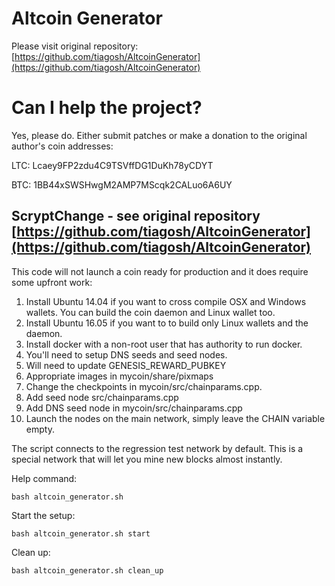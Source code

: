 # Altcoin Generator
Please visit original repository: [https://github.com/tiagosh/AltcoinGenerator](https://github.com/tiagosh/AltcoinGenerator)

# Can I help the project?
Yes, please do.  Either submit patches or make a donation to the original author's coin addresses:

LTC: Lcaey9FP2zdu4C9TSVffDG1DuKh78yCDYT

BTC: 1BB44xSWSHwgM2AMP7MScqk2CALuo6A6UY












##  ScryptChange - see original repository [https://github.com/tiagosh/AltcoinGenerator](https://github.com/tiagosh/AltcoinGenerator)

This code will not launch a coin ready for production and it does require some upfront work:

1.  Install Ubuntu 14.04 if you want to cross compile OSX and Windows wallets.  You can build the coin daemon and Linux wallet too.
2.  Install Ubuntu 16.05 if you want to to build only Linux wallets and the daemon.
3.  Install docker with a non-root user that has authority to run docker.
4.  You'll need to setup DNS seeds and seed nodes.
5.  Will need to update GENESIS_REWARD_PUBKEY
6.  Appropriate images in mycoin/share/pixmaps
7.  Change the checkpoints in mycoin/src/chainparams.cpp.
8.  Add seed node src/chainparams.cpp
9.  Add DNS seed node in mycoin/src/chainparams.cpp
10.  Launch the nodes on the main network, simply leave the CHAIN variable empty.

The script connects to the regression test network by default. This is a special network that will let you mine new blocks almost instantly. 


Help command:
```
bash altcoin_generator.sh
```

Start the setup:
```
bash altcoin_generator.sh start
```

Clean up:
```
bash altcoin_generator.sh clean_up
```


